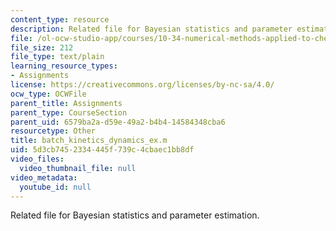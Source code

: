 ```yaml
---
content_type: resource
description: Related file for Bayesian statistics and parameter estimation.
file: /ol-ocw-studio-app/courses/10-34-numerical-methods-applied-to-chemical-engineering-fall-2005/5d3cb7452334445f739c4cbaec1bb8df_batch_kinetics_dynamics_ex.m
file_size: 212
file_type: text/plain
learning_resource_types:
- Assignments
license: https://creativecommons.org/licenses/by-nc-sa/4.0/
ocw_type: OCWFile
parent_title: Assignments
parent_type: CourseSection
parent_uid: 6579ba2a-d59e-49a2-b4b4-14584348cba6
resourcetype: Other
title: batch_kinetics_dynamics_ex.m
uid: 5d3cb745-2334-445f-739c-4cbaec1bb8df
video_files:
  video_thumbnail_file: null
video_metadata:
  youtube_id: null
---
```

Related file for Bayesian statistics and parameter estimation.